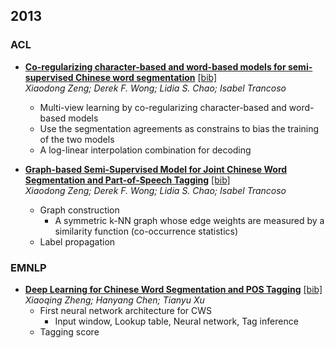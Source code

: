 2013
---

### ACL
- [**Co-regularizing character-based and word-based models for semi-supervised Chinese word segmentation**](http://www.aclweb.org/anthology/P/P13/P13-2031.pdf) [[bib]](http://www.aclweb.org/anthology/P/P13/P13-2031.bib)  
  *Xiaodong Zeng; Derek F. Wong; Lidia S. Chao; Isabel Trancoso*
  - Multi-view learning by co-regularizing character-based and word-based models
  - Use the segmentation agreements as constrains to bias the training of the two models
  - A log-linear interpolation combination for decoding

- [**Graph-based Semi-Supervised Model for Joint Chinese Word Segmentation and Part-of-Speech Tagging**](http://www.aclweb.org/anthology/P/P13/P13-1076.pdf) [[bib]](http://www.aclweb.org/anthology/P/P13/P13-1076.bib)  
  *Xiaodong Zeng; Derek F. Wong; Lidia S. Chao; Isabel Trancoso*
  - Graph construction
    - A symmetric k-NN graph whose edge weights are measured by a similarity function (co-occurrence statistics)
  - Label propagation

### EMNLP
- [**Deep Learning for Chinese Word Segmentation and POS Tagging**](http://www.aclweb.org/anthology/D/D13/D13-1061.pdf) [[bib]](http://www.aclweb.org/anthology/D/D13/D13-1061.bib)  
  *Xiaoqing Zheng; Hanyang Chen; Tianyu Xu*
  - First neural network architecture for CWS
    - Input window, Lookup table, Neural network, Tag inference
  - Tagging score
